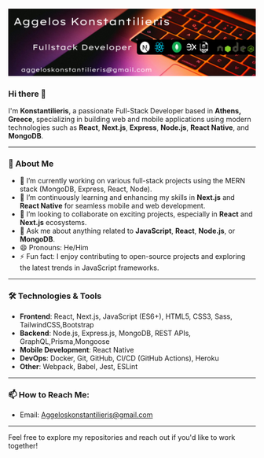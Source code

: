 ![Profile Picture](https://github.com/Konstantilieris/Konstantilieris/blob/main/Group%203.png)

### Hi there 👋

I'm **Konstantilieris**, a passionate Full-Stack Developer based in **Athens, Greece**, specializing in building web and mobile applications using modern technologies such as **React**, **Next.js**, **Express**, **Node.js**, **React Native**, and **MongoDB**.

---

### 🚀 About Me
- 🔭 I’m currently working on various full-stack projects using the MERN stack (MongoDB, Express, React, Node).
- 🌱 I’m continuously learning and enhancing my skills in **Next.js** and **React Native** for seamless mobile and web development.
- 👯 I’m looking to collaborate on exciting projects, especially in **React** and **Next.js** ecosystems.
- 💬 Ask me about anything related to **JavaScript**, **React**, **Node.js**, or **MongoDB**.
- 😄 Pronouns: He/Him
- ⚡ Fun fact: I enjoy contributing to open-source projects and exploring the latest trends in JavaScript frameworks.

---

### 🛠️ Technologies & Tools
- **Frontend**: React, Next.js, JavaScript (ES6+), HTML5, CSS3, Sass, TailwindCSS,Bootstrap
- **Backend**: Node.js, Express.js, MongoDB, REST APIs, GraphQL,Prisma,Mongoose
- **Mobile Development**: React Native
- **DevOps**: Docker, Git, GitHub, CI/CD (GitHub Actions), Heroku
- **Other**: Webpack, Babel, Jest, ESLint

---

### 📫 How to Reach Me:

- Email: [Aggeloskonstantilieris@gmail.com](mailto:aggeloskonstantilieris@gmail.com)

---

Feel free to explore my repositories and reach out if you'd like to work together!
